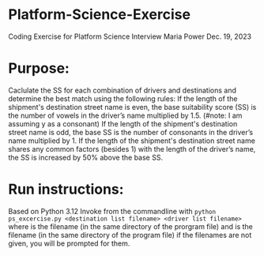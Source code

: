 # Platform-Science-Exercise
Coding Exercise for Platform Science Interview
Maria Power
Dec. 19, 2023

# Purpose:
Caclulate the SS for each combination of drivers and destinations  and determine the best match using the following rules:
If the length of the shipment's destination street name is even, the base suitability score (SS) is the number of vowels in the driver’s
name multiplied by 1.5. (#note: I am assuming y as a consonant)
If the length of the shipment's destination street name is odd, the base SS is the number of consonants in the driver’s name multiplied
by 1.
If the length of the shipment's destination street name shares any common factors (besides 1) with the length of the driver’s name, the
SS is increased by 50% above the base SS.

# Run instructions:
Based on Python 3.12
Invoke from the commandline with `python ps_excercise.py <destination list filename> <driver list filename>`
where <destination list filename> is the filename (in the same directory of the prorgram file) and
      <driver list filename> is the filename (in the same directory of the program file)
if the filenames are not given, you will be prompted for them.
